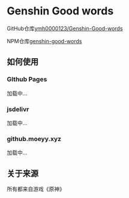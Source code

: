 # Genshin Good words

GitHub仓库[ymh0000123/Genshin-Good-words](https://github.com/ymh0000123/Genshin-Good-words)

NPM仓库[genshin-good-words](https://www.npmjs.com/package/genshin-good-words)

## 如何使用

### GIthub Pages

<span id="ys">加载中...</span>

<script src="https://ymh0000123.github.io/Genshin-Good-words/script.js"></script>

### jsdelivr

<span id="ys">加载中...</span>

<script src="https://cdn.jsdelivr.net/gh/ymh0000123/Genshin-Good-words@main/script_jsdelivr.js""></script>

### github.moeyy.xyz

<span id="ys">加载中...</span>

<script src="https://github.moeyy.xyz/https://raw.githubusercontent.com/ymh0000123/Genshin-Good-words/main/script_moeyy.js"></script>

## 关于来源

所有都来自游戏《原神》
